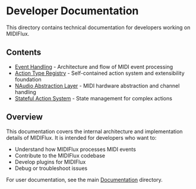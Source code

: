 # Developer Documentation

This directory contains technical documentation for developers working on MIDIFlux.

## Contents

- [Event Handling](EventHandling.md) - Architecture and flow of MIDI event processing
- [Action Type Registry](HandlerFactory.md) - Self-contained action system and extensibility foundation
- [NAudio Abstraction Layer](NAudio_Abstraction_Layer.md) - MIDI hardware abstraction and channel handling
- [Stateful Action System](StatefulActionSystem.md) - State management for complex actions

## Overview

This documentation covers the internal architecture and implementation details of MIDIFlux. It is intended for developers who want to:

- Understand how MIDIFlux processes MIDI events
- Contribute to the MIDIFlux codebase
- Develop plugins for MIDIFlux
- Debug or troubleshoot issues

For user documentation, see the main [Documentation](../README.md) directory.
